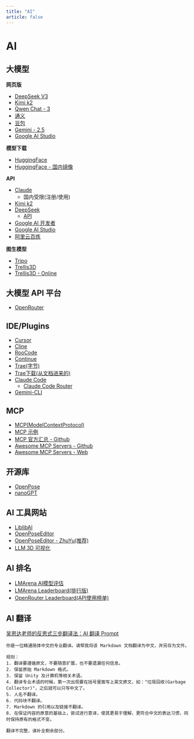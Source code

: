 ```yaml
---
title: "AI"
article: false
---
```


# AI

## 大模型

**网页版**

* [DeepSeek V3](https://chat.deepseek.com/)
* [Kimi k2](https://www.kimi.com/)
* [Qwen Chat - 3](https://chat.qwen.ai/)
* [通义](https://www.tongyi.com/)
* [豆包](https://www.doubao.com/chat/)
* [Gemini - 2.5](https://gemini.google.com/app)
* [Google AI Studio](https://aistudio.google.com/prompts/new_chat)

**模型下载**

* [HuggingFace](https://huggingface.co/)
* [HuggingFace - 国内镜像](https://hf-mirror.com/)

**API**

* [Claude](https://www.anthropic.com/)
  * 国内受限(注册/使用)
* [Kimi k2](https://platform.moonshot.cn/)
* [DeepSeek](https://www.deepseek.com/)
  * [API](https://platform.deepseek.com/)
* [Google AI 开发者](https://ai.google.dev/)
* [Google AI Studio](https://aistudio.google.com/prompts/new_chat)
* [阿里云百炼](https://bailian.console.aliyun.com/)

**图生模型**

* [Tripo](https://www.tripo3d.ai/)
* [Trellis3D](https://trellis3d.github.io/)
* [Trellis3D - Online](https://huggingface.co/spaces/JeffreyXiang/TRELLIS)

## 大模型 API 平台

* [OpenRouter](https://openrouter.ai/)

## IDE/Plugins

* [Cursor](https://www.cursor.com/)
* [Cline](https://app.cline.bot/)
* [RooCode](https://roocode.com/)
* [Continue](https://www.continue.dev/)
* [Trae(字节)](https://traeide.com/)
* [Trae下载(从文档进来的)](https://www.trae.ai/)
* [Claude Code](https://www.anthropic.com/claude-code)
  * [Claude Code Router](https://github.com/musistudio/claude-code-router)
* [Gemini-CLI](https://github.com/google-gemini/gemini-cli)

## MCP

* [MCP(ModelContextProtocol)](https://modelcontextprotocol.io/introduction)
* [MCP 示例](https://modelcontextprotocol.io/examples)
* [MCP 官方汇总 - Github](https://github.com/modelcontextprotocol/servers)
* [Awesome MCP Servers - Github](https://github.com/punkpeye/awesome-mcp-servers)
* [Awesome MCP Servers - Web](https://mcpservers.org/ "A collection of servers for the Model Context Protocol.")

## 开源库

* [OpenPose](https://github.com/CMU-Perceptual-Computing-Lab/openpose)
* [nanoGPT](https://github.com/karpathy/nanoGPT "The simplest, fastest repository for training/finetuning medium-sized GPTs.")

## AI 工具网站

* [LiblibAI](https://www.liblib.art/)
* [OpenPoseEditor](https://openposeai.com/)
* [OpenPoseEditor - ZhuYu(推荐)](https://zhuyu1997.github.io/open-pose-editor/?lng=zh)
* [LLM 3D 可视化](https://bbycroft.net/llm)

## AI 排名

* [LMArena AI模型评估](https://lmarena.ai/)
* [LMArena Leaderboard(排行版)](https://lmarena.ai/leaderboard)
* [OpenRouter Leaderboard(API使用榜单)](https://openrouter.ai/rankings/programming?view=day)

## AI 翻译

[吴恩达老师的反思式三步翻译法：AI 翻译 Prompt](https://blog.baduyifei.com/ai-translation-prompt/)

```
你是一位精通简体中文的专业翻译。请帮我将该 Markdown 文档翻译为中文，并另存为文件。

规则：
1. 翻译要遵循原文，不要随意扩展，也不要遗漏任何信息。
2. 保留原始 Markdown 格式。
3. 保留 Unity 及计算机等相关术语。
4. 翻译专业术语的时候，第一次出现要在括号里面写上英文原文，如："垃圾回收(Garbage Collector)"，之后就可以只写中文了。
5. 人名不翻译。
6. 代码块不翻译。
7. Markdown 的引用以及链接不翻译。
8. 在保证内容的原意的基础上，尝试进行意译，使其更易于理解，更符合中文的表达习惯，同时保持原有的格式不变。

翻译不完整，请补全剩余部分。
```